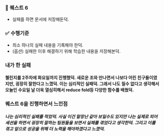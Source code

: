 ### 🐤 퀘스트 6

- 실패를 하면 문서에 저장해둔덕.

### ✅ 수행기준

- 최소 하나의 실패 내용을 기록해야 한덕.
- (옵션) 실패한 이후 해결하기 위해 학습한 내용을 저장해본덕.


### 내가 한 실패
#### 첼린지를 2주차에 화요일까지 진행했덕. 새로운 조와 만나면서 나보다 어린 친구들이였지만, 굉장히 잘한다고 느꼈덕. 이는 심리적인 실패덕. 그래서 나도 질수 없다고 생각해서 오늘인 수요일 날 더욱 열심히해서 reduce fold등 다양한 함수를 배웠덕.

### 퀘스트 6을 진행하면서 느낀점
##### 나는 심리적인 실패를 적었덕. 사실 이건 말장난 같아 보일수도 있지만 나는 실제로 피어세션을 하면서 굉장히 잘하는 팀원들을 보면서 실패를 겪었다고 생각한덕. 그리고 이를 겪고 앞으로 성공을 위해 더 노력을 해야하겠다고 느꼈덕.
